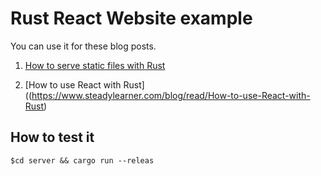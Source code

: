 # Rust React Website example

You can use it for these blog posts.

1. [How to serve static files with Rust](https://www.steadylearner.com/blog/read/How-to-serve-static-files-with-Rust)

2. [How to use React with Rust]((https://www.steadylearner.com/blog/read/How-to-use-React-with-Rust)

## How to test it

```
$cd server && cargo run --releas
```
